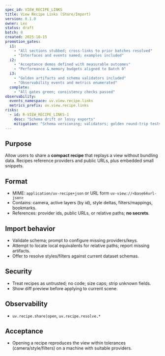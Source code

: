 ```yaml
---
spec_id: VIEW_RECIPE_LINKS
title: View Recipe Links (Share/Import)
version: 0.1.0
owner: Leo
status: draft
batch: 8
created: 2025-10-15
promotion_gates:
  i1:
    - "All sections stubbed; cross-links to prior batches resolved"
    - "Interfaces and events named; examples included"
  i2:
    - "Acceptance demos defined with measurable outcomes"
    - "Performance & memory budgets aligned to Batch 0"
  i3:
    - "Golden artifacts and schema validators included"
    - "Observability events and metrics enumerated"
  complete:
    - "All gates green; consistency checks passed"
observability:
  events_namespace: uv.view.recipe.links
  metrics_prefix: uv.view.recipe.links
risks:
  - id: R-VIEW_RECIPE_LINKS-1
    desc: "Schema drift or lossy exports"
    mitigation: "Schema versioning; validators; golden round-trip tests"
---
```


## Purpose
Allow users to share a **compact recipe** that replays a view without bundling data.
Recipes reference providers and public URLs, plus embedded small snippets.

## Format
- MIME: `application/uv-recipe+json` or URL form `uv-view://<base64url-json>`
- Contains: camera, active layers (by id), style deltas, filters/mappings, bookmarks.
- References: provider ids, public URLs, or relative paths; **no secrets**.

## Import behavior
- Validate schema; prompt to configure missing providers/keys.
- Attempt to locate local equivalents for relative paths; report missing artifacts.
- Offer to resolve styles/filters against current dataset schemas.

## Security
- Treat recipes as untrusted; no code; size caps; strip unknown fields.
- Show diff preview before applying to current scene.

## Observability
- `uv.recipe.share|open`, `uv.recipe.resolve.*`

## Acceptance
- Opening a recipe reproduces the view within tolerances (camera/style/filters) on a machine with suitable providers.
